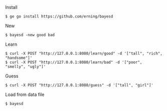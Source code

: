 Install
```
$ ge go install https://github.com/erning/bayesd
```

New
```
$ bayesd -new good bad
```

Learn
```
$ curl -X POST "http://127.0.0.1:8080/learn/good" -d '["tall", "rich", "handsome"]'
$ curl -X POST "http://127.0.0.1:8080/learn/bad" -d '["poor", "smelly", "ugly"]'
```

Guess
```
$ curl -X POST "http://127.0.0.1:8080/guess" -d '["tall", "girl"]'
```

Load from data file
```
$ bayesd
```
